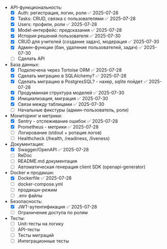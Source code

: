 - API-функциональность:
  - [x] Auth: регистрация, логин, роли ✅ 2025-07-28
  - [x] Tasks: CRUD, связка с пользователями ✅ 2025-07-28
  - [x] Users: профили, роли ✅ 2025-07-28
  - [x] Model-интерфейс: предсказания ✅ 2025-07-28
  - [x] История решений пользователя ✅ 2025-07-30
  - [x] CRUD для учителей (создание задач), модерация ✅ 2025-07-30
  - [x] Админ-функции (бан, удаление пользователей, задач) ✅ 2025-07-30
  - [ ] Сделать API
- База данных:
  - [x] Подключена через Tortoise ORM ✅ 2025-07-28
  - [x] Сделать миграцию в SQLAlchemy? ✅ 2025-07-28
  - [x] Сделать миграцию в PostgresSQL? - нахер, sqlite пойдет ✅ 2025-07-28
  - [x] Продуманная структура моделей ✅ 2025-07-30
  - [x] Инициализация, миграция ✅ 2025-07-30
  - [x] Связи между таблицами ✅ 2025-07-30
  - [ ] Начальные фикстуры (админ-пользователь, роли)
- Мониторинг и метрики:
  - [x] Sentry - отслеживание ошибок ✅ 2025-07-28
  - [x] Prometheus - метрики ✅ 2025-07-28
  - [ ] Логирование (stdout + ротация логов)
  - [ ] Healthcheck (/health, /readiness, /liveness)
- Документация:
  - [x] Swagger/OpenAPI ✅ 2025-07-28
  - [ ] ReDoc
  - [ ] README.md документация
  - [ ] Автоматическая генерация client SDK (openapi-generator)
- Docker и продакшн:
  - [x] Dockerfile ✅ 2025-07-28
  - [ ] docker-compose.yml
  - [ ] продакшн-режим
  - [ ] .env файлы
- Безопасность:
  - [x] JWT-аутентификация ✅ 2025-07-28
  - [ ] Ограничение доступа по ролям
- Тесты:
  - [ ] Unit-тесты на логику
  - [ ] API-тесты
  - [ ] Тесты миграций
  - [ ] Интеграционные тесты